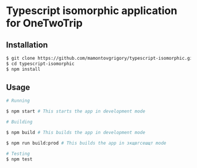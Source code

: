 # Typescript isomorphic application for OneTwoTrip

## Installation 

```bash
$ git clone https://github.com/mamontovgrigory/typescript-isomorphic.git
$ cd typescript-isomorphic
$ npm install
```

## Usage

```bash
# Running

$ npm start # This starts the app in development mode

# Building 

$ npm build # This builds the app in development mode

$ npm run build:prod # This builds the app in зкщвгсешщт mode

# Testing
$ npm test
```
